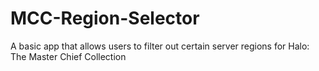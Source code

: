 # MCC-Region-Selector
A basic app that allows users to filter out certain server regions for Halo: The Master Chief Collection
